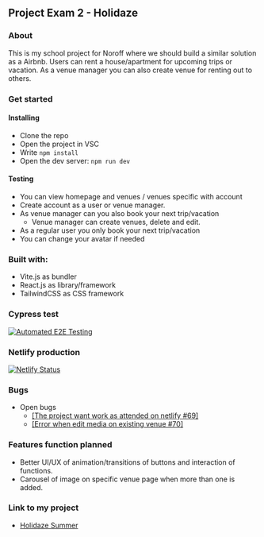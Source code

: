 ## Project Exam 2 - Holidaze

### About

This is my school project for Noroff where we should build a similar solution as a Airbnb.
Users can rent a house/apartment for upcoming trips or vacation. As a venue manager you can also create venue for renting out to others.

### Get started

#### Installing

- Clone the repo
- Open the project in VSC
- Write `npm install`
- Open the dev server: `npm run dev`

#### Testing

- You can view homepage and venues / venues specific with account
- Create account as a user or venue manager.
- As venue manager can you also book your next trip/vacation
  - Venue manager can create venues, delete and edit.
- As a regular user you only book your next trip/vacation
- You can change your avatar if needed

### Built with:

- Vite.js as bundler
- React.js as library/framework
- TailwindCSS as CSS framework

### Cypress test

[![Automated E2E Testing](https://github.com/LAakerberg/Holidaze-project-CA/actions/workflows/e2e-test.yml/badge.svg)](https://github.com/LAakerberg/Holidaze-project-CA/actions/workflows/e2e-test.yml)

### Netlify production

[![Netlify Status](https://api.netlify.com/api/v1/badges/475448f9-7036-41a2-be12-c9f829ac872a/deploy-status)](https://app.netlify.com/sites/eloquent-swan-2c30bb/deploys)

### Bugs

- Open bugs
  - [[The project want work as attended on netlify #69]](https://github.com/LAakerberg/Holidaze-project-CA/issues/69)
  - [[Error when edit media on existing venue #70]](https://github.com/LAakerberg/Holidaze-project-CA/issues/70)

### Features function planned

- Better UI/UX of animation/transitions of buttons and interaction of functions.
- Carousel of image on specific venue page when more than one is added.

### Link to my project

- [Holidaze Summer](https://holidaze-summer.netlify.app/)
